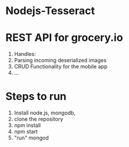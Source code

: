 # Nodejs-Tesseract

# REST API for grocery.io
1. Handles:
  1. Parsing incoming deserialized images
  2. CRUD Functionality for the mobile app
  3.  ...

# Steps to run
  1. Install node.js, mongodb, <OCR Engine>
  2. clone the repository
  3. npm install
  4. npm start
  5. "run" mongod